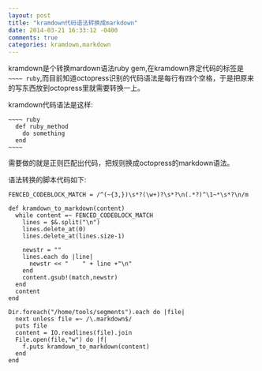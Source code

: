 ```yaml
---
layout: post
title: "kramdown代码语法转换成markdown"
date: 2014-03-21 16:33:12 -0400
comments: true
categories: kramdown,markdown
---
```



kramdown是个转换mardown语法ruby gem,在kramdown界定代码的标签是`~~~~ ruby`,而目前知道octopress识别的代码语法是每行有四个空格，于是把原来的写东西放到octopress里就需要转换一上。

kramdown代码语法是这样:

    ~~~~ ruby
      def ruby_method
        do something
      end
    ~~~~

需要做的就是正则匹配出代码，把规则换成octopress的markdown语法。

语法转换的脚本代码如下:

    FENCED_CODEBLOCK_MATCH = /^(~{3,})\s*?(\w+)?\s*?\n(.*?)^\1~*\s*?\n/m

    def kramdown_to_markdown(content)
      while content =~ FENCED_CODEBLOCK_MATCH
        lines = $&.split("\n")
        lines.delete_at(0)
        lines.delete_at(lines.size-1)

        newstr = ""
        lines.each do |line|
          newstr << "    " + line +"\n"
        end
        content.gsub!(match,newstr)
      end
      content
    end

    Dir.foreach("/home/tools/segments").each do |file|
      next unless file =~ /\.markdown$/
      puts file
      content = IO.readlines(file).join
      File.open(file,"w") do |f|
        f.puts kramdown_to_markdown(content)
      end
    end

